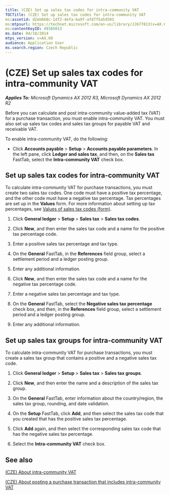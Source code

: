 ```yaml
---
title: (CZE) Set up sales tax codes for intra-community VAT
TOCTitle: (CZE) Set up sales tax codes for intra-community VAT
ms:assetid: d2eb668c-1df2-4efa-ba9f-afd7f5a54593
ms:mtpsurl: https://technet.microsoft.com/en-us/library/JJ677813(v=AX.60)
ms:contentKeyID: 49385013
ms.date: 04/18/2014
mtps_version: v=AX.60
audience: Application User
ms.search.region: Czech Republic
---
```


# (CZE) Set up sales tax codes for intra-community VAT 


_**Applies To:** Microsoft Dynamics AX 2012 R3, Microsoft Dynamics AX 2012 R2_

Before you can calculate and post intra-community value-added tax (VAT) for a purchase transaction, you must enable intra-community VAT. You must also set up sales tax codes and sales tax groups for payable VAT and receivable VAT.

To enable intra-community VAT, do the following:

  - Click **Accounts payable** \> **Setup** \> **Accounts payable parameters**. In the left pane, click **Ledger and sales tax**, and then, on the **Sales tax** FastTab, select the **Intra-community VAT** check box.

## Set up sales tax codes for intra-community VAT

To calculate intra-community VAT for purchase transactions, you must create two sales tax codes. One code must have a positive tax percentage, and the other code must have a negative tax percentage. Tax percentages are set up in the **Values** form. For more information about setting up tax percentages, see [Values of sales tax codes (form)](https://technet.microsoft.com/en-us/library/aa500790\(v=ax.60\)).

1.  Click **General ledger** \> **Setup** \> **Sales tax** \> **Sales tax codes**.

2.  Click **New**, and then enter the sales tax code and a name for the positive tax percentage code.

3.  Enter a positive sales tax percentage and tax type.

4.  On the **General** FastTab, in the **References** field group, select a settlement period and a ledger posting group.

5.  Enter any additional information.

6.  Click **New**, and then enter the sales tax code and a name for the negative tax percentage code.

7.  Enter a negative sales tax percentage and tax type.

8.  On the **General** FastTab, select the **Negative sales tax percentage** check box, and then, in the **References** field group, select a settlement period and a ledger posting group.

9.  Enter any additional information.

## Set up sales tax groups for intra-community VAT

To calculate intra-community VAT for purchase transactions, you must create a sales tax group that contains a positive and a negative sales tax code.

1.  Click **General ledger** \> **Setup** \> **Sales tax** \> **Sales tax groups**.

2.  Click **New**, and then enter the name and a description of the sales tax group.

3.  On the **General** FastTab, enter information about the country/region, the sales tax group, rounding, and date validation.

4.  On the **Setup** FastTab, click **Add**, and then select the sales tax code that you created that has the positive sales tax percentage.

5.  Click **Add** again, and then select the corresponding sales tax code that has the negative sales tax percentage.

6.  Select the **Intra-community VAT** check box.

## See also

[(CZE) About intra-community VAT](cze-about-intra-community-vat.md)

[(CZE) About posting a purchase transaction that includes intra-community VAT](cze-about-posting-a-purchase-transaction-that-includes-intra-community-vat.md)

  


